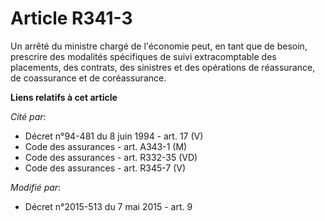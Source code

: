 # Article R341-3

Un arrêté du ministre chargé de l'économie peut, en tant que de besoin, prescrire des modalités spécifiques de suivi
extracomptable des placements, des contrats, des sinistres et des opérations de réassurance, de coassurance et de
coréassurance.

**Liens relatifs à cet article**

_Cité par_:

  - Décret n°94-481 du 8 juin 1994 - art. 17 (V)
  - Code des assurances - art. A343-1 (M)
  - Code des assurances - art. R332-35 (VD)
  - Code des assurances - art. R345-7 (V)

_Modifié par_:

  - Décret n°2015-513 du 7 mai 2015 - art. 9
